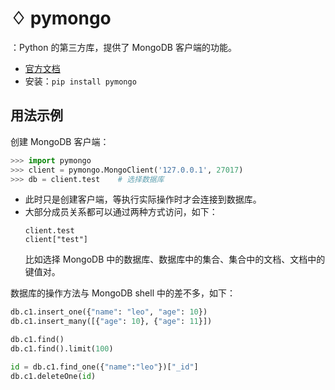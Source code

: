 # ♢ pymongo

：Python 的第三方库，提供了 MongoDB 客户端的功能。
- [官方文档](https://pymongo.readthedocs.io/en/stable/)
- 安装：`pip install pymongo`

## 用法示例

创建 MongoDB 客户端：
```py
>>> import pymongo
>>> client = pymongo.MongoClient('127.0.0.1', 27017)
>>> db = client.test    # 选择数据库
```
- 此时只是创建客户端，等执行实际操作时才会连接到数据库。
- 大部分成员关系都可以通过两种方式访问，如下：
    ```
    client.test
    client["test"]
    ```
    比如选择 MongoDB 中的数据库、数据库中的集合、集合中的文档、文档中的键值对。

数据库的操作方法与 MongoDB shell 中的差不多，如下：
```py
db.c1.insert_one({"name": "leo", "age": 10})
db.c1.insert_many([{"age": 10}, {"age": 11}])

db.c1.find()
db.c1.find().limit(100)

id = db.c1.find_one({"name":"leo"})["_id"]
db.c1.deleteOne(id)
```
